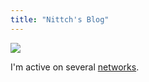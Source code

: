 ```yaml
---
title: "Nittch's Blog"
---
```


![](https://vrac.linkea.org/canard.jpg)

I'm active on several [networks](/networks/).
